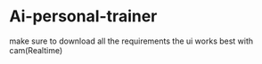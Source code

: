 # Ai-personal-trainer

make sure to download all the requirements
the ui works best with cam(Realtime)
